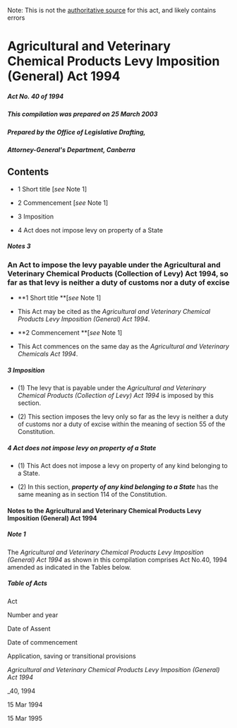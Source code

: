 Note: This is not the [authoritative source](https://www.comlaw.gov.au/Details/C2004C00813) for this act, and likely contains errors

# Agricultural and Veterinary Chemical Products Levy Imposition (General) Act 1994

##### Act No. 40 of 1994

##### This compilation was prepared on 25 March 2003

##### Prepared by the Office of Legislative Drafting,
##### Attorney-General's Department, Canberra


## Contents

   * 1 Short title [_see_ Note 1] 

   * 2 Commencement [_see_ Note 1] 

   * 3 Imposition 

   * 4 Act does not impose levy on property of a State 

##### Notes	3

### An Act to impose the levy payable under the Agricultural and Veterinary Chemical Products (Collection of Levy) Act 1994, so far as that levy is neither a duty of customs nor a duty of excise

  * **1  Short title **[_see_ Note 1]

  * This Act may be cited as the _Agricultural and Veterinary Chemical Products Levy Imposition (General) Act 1994_.

  * **2  Commencement **[_see_ Note 1]

  * This Act commences on the same day as the _Agricultural and Veterinary Chemicals Act 1994_.

##### 3  Imposition

  * (1) The levy that is payable under the _Agricultural and Veterinary Chemical Products (Collection of Levy) Act 1994_ is imposed by this section.

  * (2) This section imposes the levy only so far as the levy is neither a duty of customs nor a duty of excise within the meaning of section 55 of the Constitution.

##### 4  Act does not impose levy on property of a State

  * (1) This Act does not impose a levy on property of any kind belonging to a State.

  * (2) In this section, **_property of any kind belonging to a State_** has the same meaning as in section 114 of the Constitution.

#### Notes to the Agricultural and Veterinary Chemical Products Levy Imposition (General) Act 1994

##### Note 1

The _Agricultural and Veterinary Chemical Products Levy Imposition (General) Act 1994_ as shown in this compilation comprises Act No.40, 1994 amended as indicated in the Tables below.

##### Table of Acts

Act

Number 
and year


Date 
of Assent


Date of commencement

Application, saving or transitional provisions

_Agricultural and Veterinary Chemical Products Levy Imposition (General) Act 1994_

_40, 1994

15 Mar 1994

15 Mar 1995

